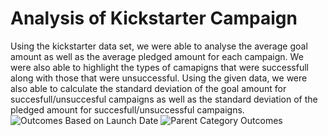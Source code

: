 # Analysis of Kickstarter Campaign
Using the kickstarter data set, we were able to analyse the average goal amount as well as the average pledged amount for each campaign. We were also able to highlight the types of camapigns that were successfull along with those that were unsuccessful. Using the given data, we were also able to calculate the standard deviation of the goal amount for succesfull/unsuccesful campaigns as well as the standard deviation of the pledged amount for succesfull/unsuccessful campaigns.
![Outcomes Based on Launch Date](https://user-images.githubusercontent.com/96593480/147283319-48a9cc2c-15ef-4902-966a-eac1be1fb60a.png)
![Parent Category Outcomes](https://user-images.githubusercontent.com/96593480/147283323-05b508d3-e755-4951-acf3-e8b871d2ec48.png)
